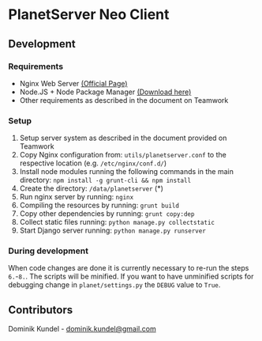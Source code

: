 # PlanetServer Neo Client

## Development

### Requirements
- Nginx Web Server [(Official Page)](http://nginx.org/)
- Node.JS + Node Package Manager [(Download here)](http://nodejs.org/)
- Other requirements as described in the document on Teamwork

### Setup
1. Setup server system as described in the document provided on Teamwork
2. Copy Nginx configuration from: `utils/planetserver.conf` to the respective location (e.g. `/etc/nginx/conf.d/`)
3. Install node modules running the following commands in the main directory: `npm install -g grunt-cli && npm install`
4. Create the directory: `/data/planetserver` (*)
5. Run nginx server by running: `nginx`
6. Compiling the resources by running: `grunt build`
7. Copy other dependencies by running: `grunt copy:dep`
8. Collect static files running: `python manage.py collectstatic`
9. Start Django server running: `python manage.py runserver`

### During development
When code changes are done it is currently necessary to re-run the steps `6.`-`8.`. The scripts will be minified. If you want to have unminified scripts for debugging change in `planet/settings.py` the `DEBUG` value to `True`. 


## Contributors
Dominik Kundel - [dominik.kundel@gmail.com](mailto:dominik.kundel@gmail.com)
